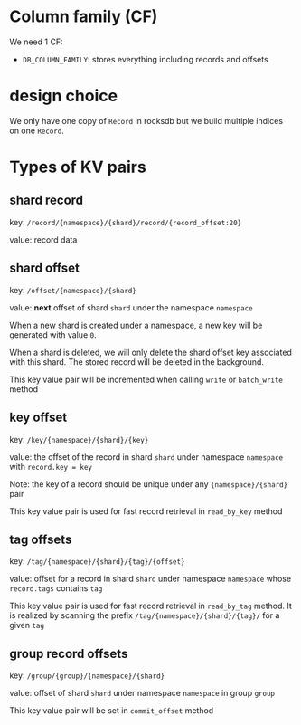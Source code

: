 # Column family (CF)

We need 1 CF:
- `DB_COLUMN_FAMILY`: stores everything including records and offsets

# design choice

We only have one copy of `Record` in rocksdb but we build multiple indices on one `Record`.

# Types of KV pairs

## shard record

key: `/record/{namespace}/{shard}/record/{record_offset:20}`

value: record data

## shard offset

key: `/offset/{namespace}/{shard}`

value: **next** offset of shard `shard` under the namespace `namespace`

When a new shard is created under a namespace, a new key will be generated with value `0`.

When a shard is deleted, we will only delete the shard offset key associated with this shard. The stored record will be deleted in the background.

This key value pair will be incremented when calling `write` or `batch_write` method

## key offset

key: `/key/{namespace}/{shard}/{key}`

value: the offset of the record in shard `shard` under namespace `namespace` with `record.key = key`

Note: the key of a record should be unique under any `{namespace}/{shard}` pair

This key value pair is used for fast record retrieval in `read_by_key` method

## tag offsets

key: `/tag/{namespace}/{shard}/{tag}/{offset}`

value: offset for a record in shard `shard` under namespace `namespace` whose `record.tags` contains `tag`

This key value pair is used for fast record retrieval in `read_by_tag` method. It is realized by scanning the prefix `/tag/{namespace}/{shard}/{tag}/` for a given `tag`

## group record offsets

key: `/group/{group}/{namespace}/{shard}`

value: offset of shard `shard` under namespace `namespace` in group `group`

This key value pair will be set in `commit_offset` method
